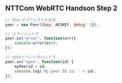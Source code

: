 ## NTTCom WebRTC Handson Step 2
``` javascript
// Peerオブジェクトを生成
peer = new Peer({key: APIKEY, debug: 3});

// エラーハンドラ
peer.on('error', function(err){
    console.error(err);
});

// openイベントのハンドラ
peer.on('open', function(id) {
    myPeerid = id;
    console.log('My peer ID is: ' + id);
});
```
